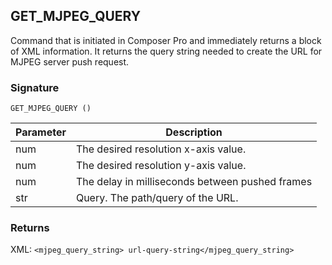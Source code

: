 ## GET\_MJPEG\_QUERY

Command that is initiated in Composer Pro and immediately returns a block of XML information. It returns the query string needed to create the URL for MJPEG server push request.


### Signature

`GET_MJPEG_QUERY ()`


| Parameter | Description |
| --- | --- |
| num | The desired resolution x-axis value. |
| num | The desired resolution y-axis value. |
| num|  The delay in milliseconds between pushed frames |
| str | Query. The path/query of the URL. |


### Returns

XML: `<mjpeg_query_string> url-query-string</mjpeg_query_string>`